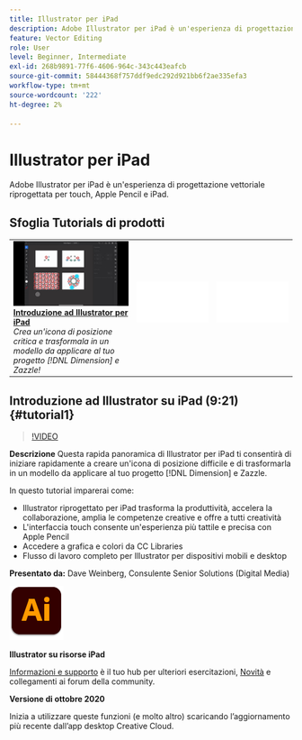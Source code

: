 ```yaml
---
title: Illustrator per iPad
description: Adobe Illustrator per iPad è un'esperienza di progettazione vettoriale riprogettata per touch, Apple Pencil e iPad
feature: Vector Editing
role: User
level: Beginner, Intermediate
exl-id: 268b9891-77f6-4606-964c-343c443eafcb
source-git-commit: 58444368f757ddf9edc292d921bb6f2ae335efa3
workflow-type: tm+mt
source-wordcount: '222'
ht-degree: 2%

---
```


# Illustrator per iPad

Adobe Illustrator per iPad è un&#39;esperienza di progettazione vettoriale riprogettata per touch, Apple Pencil e iPad.

## Sfoglia Tutorials di prodotti

<table style="table-layout:fixed">
<tr>
 <td>
   <a href="illustratoripad.md#tutorial1">
      <img alt="Introduzione ad Illustrator per iPad" src="../assets/illustrator-iPad_repeat_weinberg_thumbnail.jpg" />
   </a>
    <div>
   <a href="illustratoripad.md#tutorial1"><strong>Introduzione ad Illustrator per iPad</strong></a>
    </div>
    <em>Crea un'icona di posizione critica e trasformala in un modello da applicare al tuo progetto [!DNL Dimension] e Zazzle!</em>
    <br>
  </td>
  <td>
    <img alt="Spaziatore" src="../assets/Whitespacer.png" />
    <div>
    <br>
  </td>
  <td>
    <img alt="Spaziatore" src="../assets/Whitespacer.png" />
    <div>
    <br>
  </td>
</tr>
</table>

## Introduzione ad Illustrator su iPad (9:21) {#tutorial1}

>[!VIDEO](https://video.tv.adobe.com/v/326823?hidetitle=true)

**Descrizione**
Questa rapida panoramica di Illustrator per iPad ti consentirà di iniziare rapidamente a creare un&#39;icona di posizione difficile e di trasformarla in un modello da applicare al tuo progetto [!DNL Dimension] e Zazzle.

In questo tutorial imparerai come:
* Illustrator riprogettato per iPad trasforma la produttività, accelera la collaborazione, amplia le competenze creative e offre a tutti creatività
* L&#39;interfaccia touch consente un&#39;esperienza più tattile e precisa con Apple Pencil
* Accedere a grafica e colori da CC Libraries
* Flusso di lavoro completo per Illustrator per dispositivi mobili e desktop

**Presentato da:**
Dave Weinberg, Consulente Senior Solutions (Digital Media)

![Illustrator con logo iPad](../assets/ai_appicon_96.png)

**Illustrator su risorse iPad**

[Informazioni e supporto](https://helpx.adobe.com/it/support/illustrator.html) è il tuo hub per ulteriori esercitazioni, [Novità](https://helpx.adobe.com/it/illustrator/using/whats-new/mobile-2021.html) e collegamenti ai forum della community.

**Versione di ottobre 2020**

Inizia a utilizzare queste funzioni (e molto altro) scaricando l’aggiornamento più recente dall’app desktop Creative Cloud.
